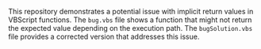 This repository demonstrates a potential issue with implicit return values in VBScript functions.  The `bug.vbs` file shows a function that might not return the expected value depending on the execution path.  The `bugSolution.vbs` file provides a corrected version that addresses this issue.